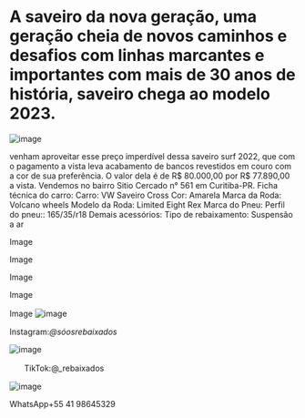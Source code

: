 # A saveiro da nova geração, uma geração cheia de novos caminhos e desafios com linhas marcantes e importantes com mais de 30 anos de história, saveiro chega ao modelo 2023.

![image](https://user-images.githubusercontent.com/113137924/197024625-0209ce00-c857-46e5-b421-3626f62e886f.png)


venham aproveitar esse preço imperdível dessa saveiro surf 2022, que com o pagamento a vista leva acabamento de bancos revestidos em couro com a cor de sua preferência.
O valor dela é de R$ 80.000,00 por R$ 77.890,00 a vista. Vendemos no bairro Sitio Cercado n° 561 em Curitiba-PR.
Ficha técnica do carro:
Carro: VW Saveiro Cross
Cor: Amarela
Marca da Roda: Volcano wheels
Modelo da Roda: Limited Eight Rex
Marca do Pneu:
Perfil do pneu:: 165/35/r18
Demais acessórios:
Tipo de rebaixamento: Suspensão a ar

Image

Image

Image

Image

Image
![image](https://user-images.githubusercontent.com/113137924/197025674-5d5afef2-91bb-4dc9-8c80-5981541aebad.png)ㅤ


Instagram:_@sóosrebaixados_

![image](https://user-images.githubusercontent.com/113137924/197040626-4e709ca0-5c52-405d-850a-4e9964049757.png)

ㅤㅤTikTok:@_rebaixados

![image](https://user-images.githubusercontent.com/113137924/197043954-7626a5e4-9863-4adb-a5c5-11f919f27157.png)

WhatsApp+55 41 98645329
